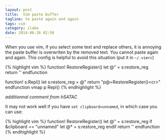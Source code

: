 ```yaml
---
layout: post
title:  Vim paste buffer
tagline: to paste again and again
tags: vim
category: ilake
date: 2014-06-26 02:50
---
```

When you use vim, if you select some text and replace others, it is annoying the paste buffer is overwriten by the removed text. You cannot paste again and again. This config is helpful to avoid this situation (put it in `~/.vimrc`)

{% highlight vim %}
function! RestoreRegister()
  let @" = s:restore_reg
  return ''
endfunction

function! s:Repl()
  let s:restore_reg = @"
  return "p@=RestoreRegister()\<cr>"
endfunction
vmap <silent> <expr> p <sid>Repl()
{% endhighlight %}

*additionnal comment from hSATAC*

It may not work well if you have `set clipboard=unnamed`, in which case you can use:

{% highlight vim %}
function! RestoreRegister()
  let @" = s:restore_reg
  if &clipboard == "unnamed"
    let @* = s:restore_reg
  endif
  return ''
endfunction
{% endhighlight %}
